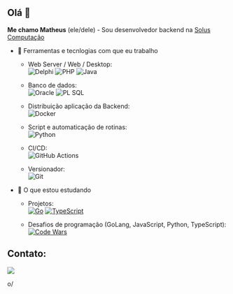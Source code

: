 
## Olá 👋

**Me chamo Matheus** (ele/dele) - Sou desenvolvedor backend na [Solus Computação](https://github.com/solussaude)


- 🔭 Ferramentas e tecnlogias com que eu trabalho
  - Web Server / Web / Desktop:\
  ![Delphi](https://img.shields.io/badge/Delphi_RAD_Studio-B22222?style=for-the-badge&logo=delphi&logoColor=white)
  ![PHP](https://img.shields.io/badge/PHP-777BB4?style=for-the-badge&logo=php&logoColor=white)
  ![Java](https://img.shields.io/badge/java-%23ED8B00.svg?style=for-the-badge&logo=openjdk&logoColor=white)

  - Banco de dados:\
  ![Oracle](https://img.shields.io/badge/Oracle-F80000?style=for-the-badge&logo=Oracle&logoColor=white)
  ![PL SQL](https://img.shields.io/badge/PLSQL-F80000?style=for-the-badge&logo=oracle&logoColor=black)

  - Distribuição aplicação da Backend:\
  ![Docker](https://img.shields.io/badge/Docker-2CA5E0?style=for-the-badge&logo=docker&logoColor=white)

  - Script e automaticação de rotinas:\
  ![Python](https://img.shields.io/badge/Python-FFD43B?style=for-the-badge&logo=python&logoColor=blue)

  - CI/CD:\
  ![GitHub Actions](https://img.shields.io/badge/github%20actions-%232671E5.svg?style=for-the-badge&logo=githubactions&logoColor=white)

  - Versionador:\
  ![Git](https://img.shields.io/badge/GIT-E44C30?style=for-the-badge&logo=git&logoColor=white)

- 🌱 O que estou estudando
  - Projetos:\
  [![Go](https://img.shields.io/badge/Go-00ADD8?style=for-the-badge&logo=go&logoColor=white)](https://github.com/matheusbarzon/products)
  [![TypeScript](https://img.shields.io/badge/TypeScript-007ACC?style=for-the-badge&logo=typescript&logoColor=white)](https://github.com/matheusbarzon/taskmanager)

  - Desafios de programação (GoLang, JavaScript, Python, TypeScript):\
  [![Code Wars](https://www.codewars.com/users/barzs/badges/micro)](https://github.com/matheusbarzon/codewars)


## Contato:

<div>
<a href="https://www.linkedin.com/in/matheus-barzon-12926b115/" target="_blank"><img src="https://img.shields.io/badge/-LinkedIn-%230077B5?style=for-the-badge&logo=linkedin&logoColor=white" target="_blank"></a>
</div>

o/
